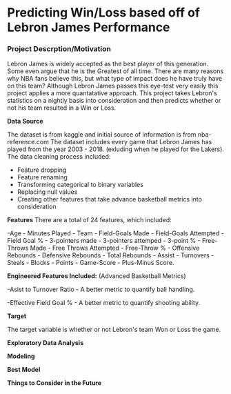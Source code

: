# Predicting Win/Loss based off of Lebron James Performance   
### Project Descrption/Motivation
Lebron James is widely accepted as the best player of this generation. Some even argue that he is the Greatest of all time. 
There are many reasons why NBA fans believe this, but what type of impact does he have truly have on this team? Although 
Lebron James passes this eye-test very easily this project applies a more quantatative approach. This project takes Lebron's
statistics on a nightly basis into consideration and then predicts whether or not his team resulted in a Win or Loss. 

**Data Source** 

The dataset is from kaggle and initial source of information is from nba-reference.com
The dataset includes every game that Lebron James has played from the year 2003 - 2018. (exluding when he played for the Lakers).
The data cleaning process included:
* Feature dropping 
* Feature renaming 
* Transforming categorical to binary variables 
* Replacing null values 
* Creating other features that take advance basketball metrics into consideration

**Features** 
There are a total of 24 features, which included:

-Age - Minutes Played - Team - Field-Goals Made - Field-Goals Attempted - Field Goal % - 3-pointers made - 3-pointers attemped - 3-point % - Free-Throws Made - Free Throws Attempted - Free-Throw % - Offensive Rebounds - Defensive Rebounds - Total Rebounds - Assist - Turnovers - Steals - Blocks - Points - Game-Score - Plus-Minus Score.

**Engineered Features Included:** (Advanced Basketball Metrics)

-Asist to Turnover Ratio - A better metric to quantify ball handling.

-Effective Field Goal % - A better metric to quantify shooting ability. 


**Target**

The target variable is whether or not Lebron's team Won or Loss the game.  

**Exploratory Data Analysis**




**Modeling**

**Best Model** 

**Things to Consider in the Future**


